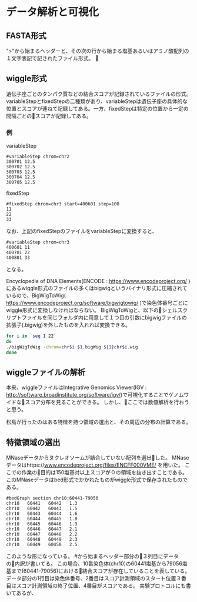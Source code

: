 # データ解析と可視化
## FASTA形式
"\>"から始まるヘッダーと、その次の行から始まる塩基あるいはアミノ酸配列の１文字表記で記されたファイル形式。

## wiggle形式
遺伝子座ごとのタンパク質などの結合スコアが記録されているファイルの形式。
variableStepとfixedStepの二種類があり、variableStepは遺伝子座の具体的な位置とスコアが連ねて記録してある。一方、fixedStepは特定の位置から一定の間隔ごとのスコアが記録してある。

### 例
variableStep

```wiggle:variableStep
#variableStep chrom=chr2
300701 12.5
300702 12.5
300703 12.5
300704 12.5
300705 12.5
```

fixedStep

```wiggle:fixedStep
#fixedStep chrom=chr3 start=400601 step=100
11
22
33
```

なお、上記のfixedStepのファイルをvariableStepに変換すると、

```wiggle:fixedTovariavle
#variableStep chrom=chr3
400601 11
400701 22
400801 33
```

となる。

Encyclopedia of DNA Elements(ENCODE : https://www.encodeproject.org/ )にあるwiggle形式のファイルの多くはbigwigというバイナリ形式に圧縮されているので、BigWigToWig( https://www.encodeproject.org/software/bigwigtowig/ )で染色体番号ごとにwiggle形式に変換しなければならない。
BigWigToWigと、以下のシェルスクリプトファイルを同じフォルダ内に用意して１つ目の引数にbigwigファイルの拡張子(.bigwig)を外したものを入れれば変換できる。

```shell:openBigWig.sh
for i in `seq 1 22`
do
./bigWigToWig -chrom=chr$i $1.bigWig ${1}chr$i.wig
done
```

## wiggleファイルの解析
本来、wiggleファイルはIntegrative Genomics Viewer(IGV : http://software.broadinstitute.org/software/igv/)で可視化することでゲノムワイドなスコア分布を見ることができる。
しかし、ここでは数値解析を行おうと思う。

松島が行ったのはある特徴を持つ領域の選出と、その周辺の分布の計算である。
## 特徴領域の選出
MNaseデータからヌクレオソームが結合していない配列を選出した。
MNaseデータはhttps://www.encodeproject.org/files/ENCFF000VME/ を用いた。
ここでの作業の目的は150塩基対以上スコアが０の領域を抜き出すことである。
このMNaseデータはbed形式でかかれたものがwiggle形式で保存されたものである。

```bed:MNase_chr10.wig
#bedGraph section chr10:60441-79056
chr10	60441	60442	1.3
chr10	60442	60443	1.5
chr10	60443	60444	1.6
chr10	60444	60445	1.8
chr10	60445	60446	1.9
chr10	60446	60447	2.1
chr10	60447	60448	2.2
chr10	60448	60449	2.3
chr10	60449	60450	2.5
```

このような形になっている。
\#から始まるヘッダー部分の３列目にデータの内訳が書いてる。
この場合、10番染色体(chr10)の60441塩基から79056塩基まで(60441-79056)における結合スコアが存在していることを表している。
データ部分の1行目は染色体番号、2番目はスコア計測領域のスタート位置３番目はスコア計測領域の終了位置、4番目がスコアである。
実験プロトコルにも書いてあるが、
